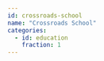 ```yaml
---
id: crossroads-school
name: "Crossroads School"
categories:
  - id: education
    fraction: 1
--- 
```

